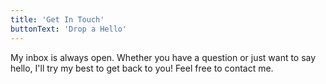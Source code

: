 ```yaml
---
title: 'Get In Touch'
buttonText: 'Drop a Hello'
---
```


My inbox is always open. Whether you have a question or just want to say hello, I'll try my best to get back to you! Feel free to contact me.
